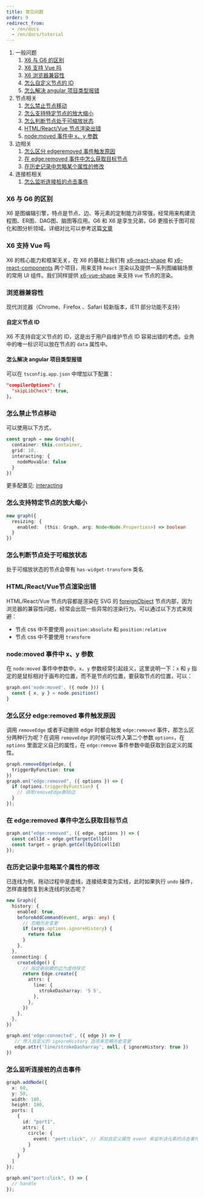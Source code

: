 ```yaml
---
title: 常见问题
order: 9
redirect_from:
  - /en/docs
  - /en/docs/tutorial
---
```


1.	一般问题
    1. [X6 与 G6 的区别](#x6-与-g6-的区别)
    2. [X6 支持 Vue 吗](#x6-支持-vue-吗)
    3. [X6 浏览器兼容性](#浏览器兼容性)
    4. [怎么自定义节点的 ID](#自定义节点-id)
    4. [怎么解决 angular 项目类型报错](#怎么解决-angular-项目类型报错)
2.	节点相关
    1. [怎么禁止节点移动](#怎么禁止节点移动)
    2. [怎么支持特定节点的放大缩小](#怎么支持特定节点的放大缩小)
    3. [怎么判断节点处于可缩放状态](#怎么判断节点处于可缩放状态)
    4. [HTML/React/Vue 节点渲染出错](#htmlreactvue节点渲染出错)
    5. [node:moved 事件中 x、y 参数](mode:moved-事件中x、y-参数)
3.  边相关
    1. [怎么区分 edgeremoved 事件触发原因](#怎么区分-edgeremoved-事件触发原因)
    2. [在 edge:removed 事件中怎么获取目标节点](#在-edgeremoved-事件中怎么获取目标节点)
    3. [在历史记录中忽略某个属性的修改]()
4.  连接桩相关
    1. [怎么监听连接桩的点击事件](#怎么监听连接桩的点击事件)


### X6 与 G6 的区别

X6 是图编辑引擎，特点是节点、边、等元素的定制能力非常强，经常用来构建流程图、ER图、DAG图、脑图等应用。G6 和 X6 是孪生兄弟，G6 更擅长于图可视化和图分析领域。详细对比可以参考这篇[文章](https://www.zhihu.com/question/435855401)

### X6 支持 Vue 吗

X6 的核心能力和框架无关，在 X6 的基础上我们有 [x6-react-shape](https://github.com/antvis/X6/tree/master/packages/x6-react-shape) 和 [x6-react-components](https://github.com/antvis/X6/tree/master/packages/x6-react-components) 两个项目，用来支持 `React` 渲染以及提供一系列图编辑场景的常用 UI 组件。我们同样提供 [x6-vue-shape](https://github.com/antvis/X6/tree/master/packages/x6-vue-shape) 来支持 `Vue` 节点的渲染。

### 浏览器兼容性

现代浏览器（Chrome、Firefox 、Safari 较新版本，IE11 部分功能不支持）


#### 自定义节点 ID

X6 不支持自定义节点的 ID，这是出于用户自维护节点 ID 容易出错的考虑。业务中的唯一标识可以放在节点的 `data` 属性中。

#### 怎么解决 angular 项目类型报错

可以在 `tsconfig.app.json` 中增加以下配置：

```json
"compilerOptions": {
  "skipLibCheck": true,
},
```

### 怎么禁止节点移动

可以使用以下方式，

```ts
const graph = new Graph({
  container: this.container,
  grid: 10,
  interacting: {
    nodeMovable: false
  }
})
```
更多配置见: [interacting](https://x6.antv.vision/zh/docs/api/graph#interacting)

### 怎么支持特定节点的放大缩小

```ts
new graph({ 
  resizing: { 
    enabled:  (this: Graph, arg: Node<Node.Properties>) => boolean 
  }
})
```

### 怎么判断节点处于可缩放状态

处于可缩放状态的节点会带有 `has-widget-transform` 类名

### HTML/React/Vue节点渲染出错

HTML/React/Vue 节点内容都是渲染在 SVG 的 [foreignObject](https://developer.mozilla.org/zh-CN/docs/Web/SVG/Element/foreignObject) 节点内部，因为浏览器的兼容性问题，经常会出现一些异常的渲染行为。可以通过以下方式来规避：

- 节点 css 中不要使用 `position:absolute` 和 `position:relative`
- 节点 css 中不要使用 `transform`

### node:moved 事件中 x、y 参数

在 `node:moved` 事件中参数中，`x`、`y` 参数经常引起歧义，这里说明一下：`x` 和 `y` 指定的是鼠标相对于画布的位置，而不是节点的位置，要获取节点的位置，可以：

```ts
graph.on('node:moved', ({ node })) {
  const { x, y } = node.position()
}
```

### 怎么区分 edge:removed 事件触发原因

调用 `removeEdge` 或者手动删除 edge 时都会触发 `edge:removed` 事件，那怎么区分两种行为呢？在调用 `removeEdge` 的时候可以传入第二个参数 `options`，在 `options` 里面定义自己的属性，在 `edge:remove` 事件参数中能获取到自定义的属性。

```ts
graph.removeEdge(edge, {
  triggerByFunction: true
})
graph.on("edge:removed", ({ options }) => {
  if (options.triggerByFunction) {
    // 调用removeEdge删除边
  }
});
```

### 在 edge:removed 事件中怎么获取目标节点

```ts
graph.on("edge:removed", ({ edge, options }) => {
  const cellId = edge.getTargetCellId()
  const target = graph.getCellById(cellId)
});
```

### 在历史记录中忽略某个属性的修改

已连线为例，拖动过程中是虚线，连接结束变为实线，此时如果执行 `undo` 操作，怎样直接恢复到未连线的状态呢？

```ts
new Graph({
  history: {
    enabled: true,
    beforeAddCommand(event, args: any) {
      // 忽略历史变更
      if (args.options.ignoreHistory) {
        return false
      }
    },
  },
  connecting: {
    createEdge() {
      // 指定新创建的边为虚线样式
      return Edge.create({
        attrs: {
          line: {
            strokeDasharray: '5 5',
          },
        },
      })
    },
  },
})

graph.on('edge:connected', ({ edge }) => {
   // 传入自定义的 ignoreHistory 选项来忽略历史变更
   edge.attr('line/strokeDasharray', null, { ignoreHistory: true })
})
```

### 怎么监听连接桩的点击事件

```ts
graph.addNode({
  x: 60,
  y: 50,
  width: 180,
  height: 100,
  ports: [
    {
      id: "port1",
      attrs: {
        circle: {
          event: "port:click", // 添加自定义属性 event 来监听该元素的点击事件
        }
      }
    }
  ]
});

graph.on("port:click", () => {
  // handle
});
```
